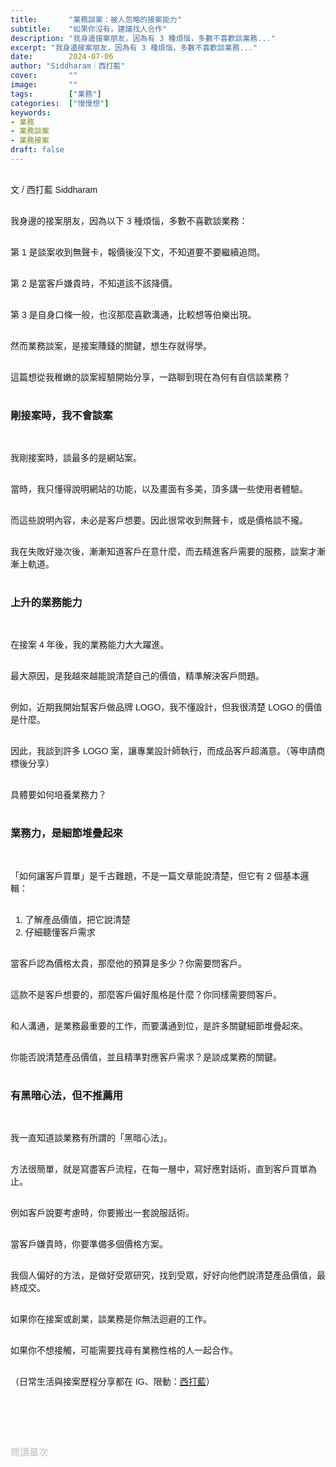 ```yaml
---
title:       "業務談案：被人忽略的接案能力"
subtitle:    "如果你沒有，建議找人合作"
description: "我身邊接案朋友，因為有 3 種煩惱，多數不喜歡談業務..."
excerpt: "我身邊接案朋友，因為有 3 種煩惱，多數不喜歡談業務..."
date:        2024-07-06
author: "Siddharam｜西打藍"
cover:       ""
image:       ""
tags:        ["業務"]
categories:  ["慢慢想"]
keywords:
- 業務
- 業務談案
- 業務接案
draft: false
---
```


<article style="font-family: 'Noto Sans TC', '微軟正黑體', sans-serif; font-weight: 300;">

<br>文 / 西打藍 Siddharam<br><br>

我身邊的接案朋友，因為以下 3 種煩惱，多數不喜歡談業務：<br><br>

第 1 是談案收到無聲卡，報價後沒下文，不知道要不要繼續追問。<br><br>

第 2 是當客戶嫌貴時，不知道該不該降價。<br><br>

第 3 是自身口條一般，也沒那麼喜歡溝通，比較想等伯樂出現。<br><br>

然而業務談案，是接案賺錢的關鍵，想生存就得學。<br><br>

這篇想從我稚嫩的談案經驗開始分享，一路聊到現在為何有自信談業務？<br><br>


<h3 class="article-h1-color">剛接案時，我不會談案</h3><br>

我剛接案時，談最多的是網站案。<br><br>

當時，我只懂得說明網站的功能，以及畫面有多美，頂多講一些使用者體驗。<br><br>

而這些說明內容，未必是客戶想要。因此很常收到無聲卡，或是價格談不攏。<br><br>

我在失敗好幾次後，漸漸知道客戶在意什麼，而去精進客戶需要的服務，談案才漸漸上軌道。<br><br>


<h3 class="article-h1-color">上升的業務能力</h3><br>

在接案 4 年後，我的業務能力大大躍進。<br><br>

最大原因，是我越來越能說清楚自己的價值，精準解決客戶問題。<br><br>

<!-- 「如果我是單純當業務，不是設計師或創辦人，也能賣出服務嗎？」有些人會問。<br><br> -->

例如，近期我開始幫客戶做品牌 LOGO，我不懂設計，但我很清楚 LOGO 的價值是什麼。<br><br>

因此，我談到許多 LOGO 案，讓專業設計師執行，而成品客戶超滿意。（等申請商標後分享）<br><br>

具體要如何培養業務力？<br><br>


<h3 class="article-h1-color">業務力，是細節堆疊起來</h3><br>

「如何讓客戶買單」是千古難題，不是一篇文章能說清楚，但它有 2 個基本邏輯：<br><br>

1. 了解產品價值，把它說清楚<br>
2. 仔細聽懂客戶需求<br><br>

當客戶認為價格太貴，那麼他的預算是多少？你需要問客戶。<br><br>

這款不是客戶想要的，那麼客戶偏好風格是什麼？你同樣需要問客戶。<br><br>

和人溝通，是業務最重要的工作，而要溝通到位，是許多關鍵細節堆疊起來。<br><br>

你能否說清楚產品價值，並且精準對應客戶需求？是談成業務的關鍵。<br><br>


<h3 class="article-h1-color">有黑暗心法，但不推薦用</h3><br>

我一直知道談業務有所謂的「黑暗心法」。<br><br>

方法很簡單，就是寫盡客戶流程，在每一層中，寫好應對話術，直到客戶買單為止。<br><br>

例如客戶說要考慮時，你要搬出一套說服話術。<br><br>

當客戶嫌貴時，你要準備多個價格方案。<br><br>

我個人偏好的方法，是做好受眾研究，找到受眾，好好向他們說清楚產品價值，最終成交。<br><br>

如果你在接案或創業，談業務是你無法迴避的工作。<br><br>

如果你不想接觸，可能需要找尋有業務性格的人一起合作。<br><br>






<!-- 
<!-- 案例 > 證明案例 > 壞處 > 怎麼改變（列步驟） > 結語總結金句 -->


（日常生活與接案歷程分享都在 IG、限動：<a href="https://www.instagram.com/sidd.blue/" target="_blank">西打藍</a>）<br><br>

<!-- <h3 class="article-h1-color"></h3><br> -->





<br><br><br>

</article>

<div style="color: #bfbfbf; font-size: 15px;" id="busuanzi_container_page_pv">
  閱讀量<span id="busuanzi_value_page_pv"></span>次
</div>

<script src="../../js/post.js"></script>
